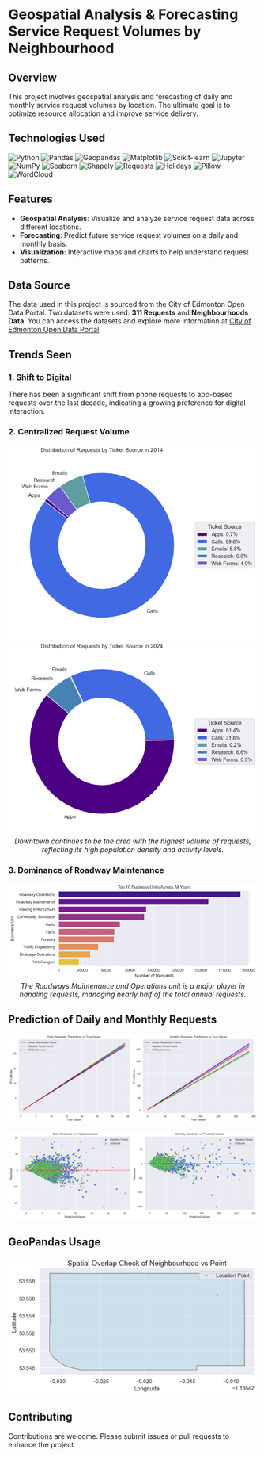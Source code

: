 # Geospatial Analysis & Forecasting Service Request Volumes by Neighbourhood
## Overview

This project involves geospatial analysis and forecasting of daily and monthly service request volumes by location. The ultimate goal is to optimize resource allocation and improve service delivery.

## Technologies Used

![Python](https://img.shields.io/badge/Python-%23000?style=for-the-badge&logo=python&logoColor=white)
![Pandas](https://img.shields.io/badge/Pandas-%23150458?style=for-the-badge&logo=pandas&logoColor=white)
![Geopandas](https://img.shields.io/badge/Geopandas-%23004236?style=for-the-badge&logo=geopandas&logoColor=white)
![Matplotlib](https://img.shields.io/badge/Matplotlib-%2300A3E0?style=for-the-badge&logo=matplotlib&logoColor=white)
![Scikit-learn](https://img.shields.io/badge/Scikit--learn-%23F7931E?style=for-the-badge&logo=scikit-learn&logoColor=white)
![Jupyter](https://img.shields.io/badge/Jupyter-%23F37626?style=for-the-badge&logo=jupyter&logoColor=white)
![NumPy](https://img.shields.io/badge/NumPy-%23013243?style=for-the-badge&logo=numpy&logoColor=white)
![Seaborn](https://img.shields.io/badge/Seaborn-%231572B6?style=for-the-badge&logo=seaborn&logoColor=white)
![Shapely](https://img.shields.io/badge/Shapely-%233C7832?style=for-the-badge&logo=shapely&logoColor=white)
![Requests](https://img.shields.io/badge/Requests-%2334C6EB?style=for-the-badge&logo=requests&logoColor=white)
![Holidays](https://img.shields.io/badge/Holidays-%23F1C40F?style=for-the-badge&logo=python&logoColor=white)
![Pillow](https://img.shields.io/badge/Pillow-%23E5A24D?style=for-the-badge&logo=pillow&logoColor=white)
![WordCloud](https://img.shields.io/badge/WordCloud-%2330B5E3?style=for-the-badge&logo=python&logoColor=white)

## Features

- **Geospatial Analysis**: Visualize and analyze service request data across different locations.
- **Forecasting**: Predict future service request volumes on a daily and monthly basis.
- **Visualization**: Interactive maps and charts to help understand request patterns.

## Data Source

The data used in this project is sourced from the City of Edmonton Open Data Portal. Two datasets were used: **311 Requests** and **Neighbourhoods Data**. You can access the datasets and explore more information at [City of Edmonton Open Data Portal](https://data.edmonton.ca/).

## Trends Seen

### 1. Shift to Digital
There has been a significant shift from phone requests to app-based requests over the last decade, indicating a growing preference for digital interaction.

### 2. Centralized Request Volume
<p align="center">
<img src="https://github.com/hrmn-preet/City-of-Edmonton-311-Requests-Analysis-/blob/main/Images/2014-2024.png" alt="Request Volume 2014-2024">
<img src="https://github.com/hrmn-preet/City-of-Edmonton-311-Requests-Analysis-/blob/main/Images/2024.png" alt="Request Volume 2024">
<br>
<i>Downtown continues to be the area with the highest volume of requests, reflecting its high population density and activity levels.</i>
</p>

### 3. Dominance of Roadway Maintenance
<p align="center">
<img src="https://github.com/hrmn-preet/City-of-Edmonton-311-Requests-Analysis-/blob/main/Images/business%20unit.png" alt="Business Unit Requests">
<br>
<i>The Roadways Maintenance and Operations unit is a major player in handling requests, managing nearly half of the total annual requests.</i>
</p>

## Prediction of Daily and Monthly Requests

<p align="center">
<img src="https://github.com/hrmn-preet/City-of-Edmonton-311-Requests-Analysis-/blob/main/Images/regression.png" alt="Regression Analysis of Requests">
</p>
<p align="center">
<img src="https://github.com/hrmn-preet/City-of-Edmonton-311-Requests-Analysis-/blob/main/Images/scatter.png" alt="Scatter Plot of Requests">
</p>

## GeoPandas Usage

<p align="center">
<img src="https://github.com/hrmn-preet/City-of-Edmonton-311-Requests-Analysis-/blob/main/Images/geo.png" alt="GeoPandas Usage">
</p>

## Contributing

Contributions are welcome. Please submit issues or pull requests to enhance the project.
